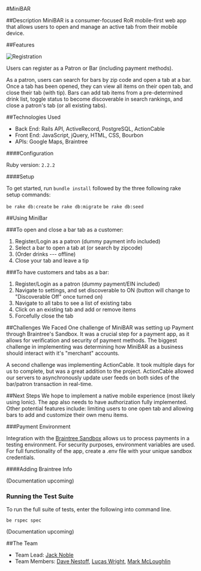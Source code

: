 #MiniBAR

##Description
MiniBAR is a consumer-focused RoR mobile-first web app that allows users to open and manage an active tab from their mobile device. 

##Features

![Registration](/screenshots/Registration_tabs.png?raw=true)

Users can register as a Patron or Bar (including payment methods). 

As a patron, users can search for bars by zip code and open a tab at a bar. Once a tab has been opened, they can view all items on their open tab, and close their tab (with tip). Bars can add tab items from a pre-determined drink list, toggle status to become discoverable in search rankings, and close a patron's tab (or all existing tabs).

##Technologies Used
  * Back End: Rails API, ActiveRecord, PostgreSQL, ActionCable
  * Front End: JavaScript, jQuery, HTML, CSS, Bourbon
  * APIs: Google Maps, Braintree

####Configuration

Ruby version: ````2.2.2````

####Setup

To get started, run ````bundle install```` followed by the three following rake setup commands:

````be rake db:create````
````be rake db:migrate````
````be rake db:seed````

##Using MiniBar

###To open and close a bar tab as a customer:
  1. Register/Login as a patron (dummy payment info included)
  2. Select a bar to open a tab at (or search by zipcode)
  3. (Order drinks --- offline)
  4. Close your tab and leave a tip

###To have customers and tabs as a bar:
  1. Register/Login as a patron (dummy payment/EIN included)
  2. Navigate to settings, and set discoverable to ON (button will change to "Discoverable Off" once turned on)
  3. Navigate to all tabs to see a list of existing tabs
  4. Click on an existing tab and add or remove items
  5. Forcefully close the tab

##Challenges We Faced
One challenge of MiniBAR was setting up Payment through Braintree's Sandbox. It was a crucial step for a payment app, as it allows for verification and security of payment methods. The biggest challenge in implementing was determining how MiniBAR as a business should interact with it's "merchant" accounts.

A second challenge was implementing ActionCable. It took multiple days for us to complete, but was a great addition to the project. ActionCable allowed our servers to asynchronously update user feeds on both sides of the bar/patron transaction in real-time.

##Next Steps
We hope to implement a native mobile experience (most likely using Ionic). The app also needs to have authorization fully implemented. Other potential features include: limiting users to one open tab and allowing bars to add and customize their own menu items.

###Payment Environment

Integration with the [Braintree Sandbox](https://sandbox.braintreegateway.com/login) allows us to process payments in a testing environment. For security purposes, environment variables are used. For full functionality of the app, create a .env file with your unique sandbox credentials.

####Adding Braintree Info

(Documentation upcoming)

### Running the Test Suite

To run the full suite of tests, enter the following into command line.

````be rspec spec````

(Documentation upcoming)

##The Team
  * Team Lead: [Jack Noble](https://github.com/winged115)
  * Team Members: [Dave Nestoff](https://github.com/dnestoff), [Lucas Wright](https://github.com/lucasewright), [Mark McLoughlin](https://github.com/mark-mcl)
